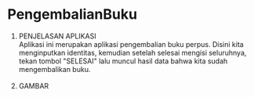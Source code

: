# PengembalianBuku
1. PENJELASAN APLIKASI <br>
Aplikasi ini merupakan aplikasi pengembalian buku perpus. 
Disini kita menginputkan identitas, kemudian setelah selesai mengisi seluruhnya, tekan tombol "SELESAI" 
lalu muncul hasil data bahwa kita sudah mengembalikan buku. <br> <br>
2. GAMBAR
